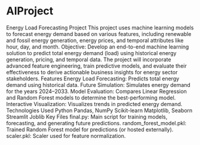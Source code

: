 # AIProject
Energy Load Forecasting Project
This project uses machine learning models to forecast energy demand based on various features, including renewable and fossil energy generation, energy prices, and temporal attributes like hour, day, and month.
Objective:
Develop an end-to-end machine learning solution to predict total energy demand (load) using historical energy generation, pricing, and temporal data. The project will incorporate advanced feature engineering, train predictive models, and evaluate their effectiveness to derive actionable business insights for energy sector stakeholders.
Features
Energy Load Forecasting:
Predicts total energy demand using historical data.
Future Simulation:
Simulates energy demand for the years 2024–2033.
Model Evaluation:
Compares Linear Regression and Random Forest models to determine the best-performing model.
Interactive Visualization:
Visualizes trends in predicted energy demand.
Technologies Used
Python
Pandas, NumPy
Scikit-learn
Matplotlib, Seaborn
Streamlit
Joblib
Key Files
final.py: Main script for training models, forecasting, and generating future predictions.
random_forest_model.pkl: Trained Random Forest model for predictions (or hosted externally).
scaler.pkl: Scaler used for feature normalization.

